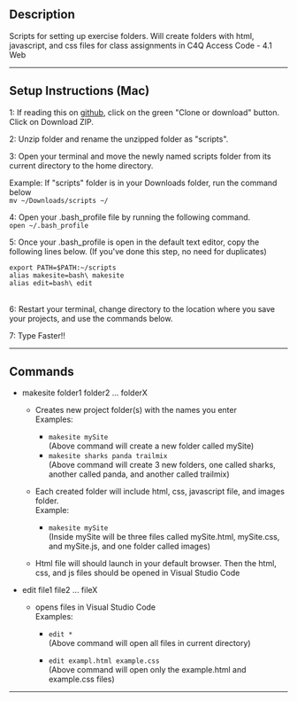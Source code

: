 Description
--- 
Scripts for setting up exercise folders. Will create folders with 
html, javascript, and css files for class assignments in 
C4Q Access Code - 4.1 Web
_________________________________________________________________________

Setup Instructions (Mac)
---
1: If reading this on [github](https://github.com/Acostill/scripts), click on
the green "Clone or download" button.
Click on Download ZIP.

2: Unzip folder and rename the unzipped folder as "scripts".

3: Open your terminal and move the newly named scripts folder from 
its current directory to the home directory.

Example: If "scripts" folder is in your Downloads folder, 
run the command below  
```mv ~/Downloads/scripts ~/```

4: Open your .bash_profile file by running the following command.  
```open ~/.bash_profile```

5: Once your .bash_profile is open in the default text editor, copy the 
following lines below. (If you've done this step, no need for duplicates)  
```
export PATH=$PATH:~/scripts
alias makesite=bash\ makesite
alias edit=bash\ edit
```
<br>
6: Restart your terminal, change directory to the location where you save
your projects, and use the commands below.

7: Type Faster!!
_________________________________________________________________________

Commands
---
* makesite folder1 folder2 ... folderX
    * Creates new project folder(s) with the names you enter  
        Examples:  
        * ```makesite mySite```  
        (Above command will create a 
        new folder called mySite)
        * ```makesite sharks panda trailmix```  
        (Above command will create 3 new folders, one called 
        sharks, another called panda, and another called trailmix)

    * Each created folder will include html, css, javascript file, and images folder.  
        Example:  
        * ```makesite mySite```  
        (Inside mySite will be three files called mySite.html, 
        mySite.css, and mySite.js, and one folder called images)

    * Html file will should launch in your default browser. Then the
    html, css, and js files should be opened in Visual Studio Code

* edit file1 file2 ... fileX
    * opens files in Visual Studio Code  
        Examples:  
        * ```edit *```  
        (Above command will open all files in current directory)

        * ```edit exampl.html example.css```  
        (Above command will open only the 
        example.html and example.css files)
_________________________________________________________________________